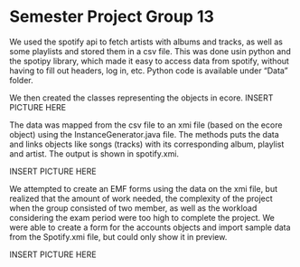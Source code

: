 # Semester Project Group 13

We used the spotify api to fetch artists with albums and tracks, as well as some playlists and stored them in a csv file. This was done usin python and the spotipy library, which made it easy to access data from spotify, without having to fill out headers, log in, etc. Python code is available under “Data” folder.


We then created the classes representing the objects in ecore. 
INSERT PICTURE HERE



The data was mapped from the csv file to an xmi file (based on the ecore object) using the InstanceGenerator.java file. The methods puts the data and links objects like songs (tracks) with its corresponding album, playlist and artist. The output is shown in spotify.xmi.

INSERT PICTURE HERE


We attempted to create an EMF forms using the data on the xmi file, but realized that the amount of work needed, the complexity of the project when the group consisted of two member, as well as the workload considering the exam period were too high to complete the project. We were able to create a form for the accounts objects and import sample data from the Spotify.xmi file, but could only show it in preview.

INSERT PICTURE HERE
